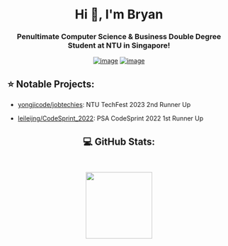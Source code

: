 <h1 align="center">Hi 👋, I'm Bryan</h1>
<h3 align="center">Penultimate Computer Science & Business Double Degree Student at NTU in Singapore!</h3>
<div align="center">

[![image](https://img.shields.io/badge/LinkedIn-0077B5?style=for-the-badge&logo=linkedin&logoColor=white)](https://www.linkedin.com/in/bryan-lim-b9a95a1bb/)
[![image](https://img.shields.io/badge/Gmail-D14836?style=for-the-badge&logo=gmail&logoColor=white)](mailto:limbryan00@gmail.com)

</div>

<h2>⭐️ Notable Projects:</h1> 

- [yongjicode/jobtechies](https://github.com/yongjicode/jobtechies): NTU TechFest 2023 2nd Runner Up

- [leileijng/CodeSprint_2022](https://github.com/leileijng/CodeSprint_2022): PSA CodeSprint 2022 1st Runner Up


<h2 align="center">  💻 GitHub Stats:</h2>
<br />
<p align= "center">
  <img height= "150" src="https://github-readme-stats-eight-theta.vercel.app/api?username=zonpig&theme=react&show_icons=true&include_all_commits=true&count_private=true" />
</p>



<!---
- 👀 I’m interested in ...
- 🌱 I’m currently learning ...
- 💞️ I’m looking to collaborate on ...
- 📫 How to reach me ...
- ⚡ What I like to do: **Watch, play, and talk football ⚽️. Reading about businesses (mostly Tech), and drinking coffee ☕️.**
zonpig/zonpig is a ✨ special ✨ repository because its `README.md` (this file) appears on your GitHub profile.
You can click the Preview link to take a look at your changes.
--->
